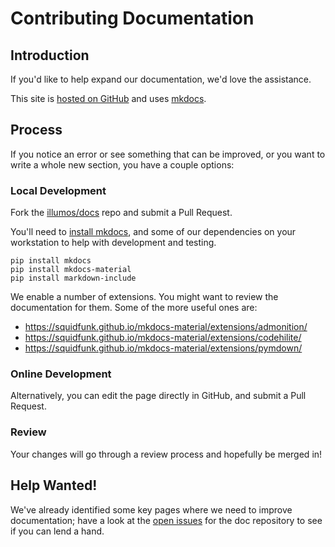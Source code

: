 # Contributing Documentation

## Introduction

If you'd like to help expand our documentation, we'd love the assistance.

This site is [hosted on GitHub](https://github.com/illumos/docs/) and uses
[mkdocs](http://www.mkdocs.org/).

## Process

If you notice an error or see something that can be improved, or you want to
write a whole new section, you have a couple options:

### Local Development

Fork the [illumos/docs](https://github.com/illumos/docs/) repo and submit a
Pull Request.

You'll need to [install mkdocs](http://www.mkdocs.org/#installation), and some
of our dependencies on your workstation to help with development and testing.

```
pip install mkdocs
pip install mkdocs-material
pip install markdown-include
```

We enable a number of extensions. You might want to review the documentation
for them. Some of the more useful ones are:

* https://squidfunk.github.io/mkdocs-material/extensions/admonition/
* https://squidfunk.github.io/mkdocs-material/extensions/codehilite/
* https://squidfunk.github.io/mkdocs-material/extensions/pymdown/

### Online Development

Alternatively, you can edit the page directly in GitHub, and submit a Pull
Request.

### Review

Your changes will go through a review process and hopefully be merged in!

## Help Wanted!

We've already identified some key pages where we need to improve documentation;
have a look at the [open issues](https://github.com/illumos/docs/issues) for
the doc repository to see if you can lend a hand.
